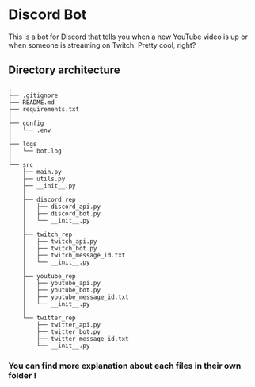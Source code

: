 # Discord Bot

This is a bot for Discord that tells you when a new YouTube video is up or when someone is streaming on Twitch. Pretty cool, right?

## Directory architecture

```
.
├── .gitignore
├── README.md
├── requirements.txt
│
├── config
│   └── .env
│
├── logs
│   └── bot.log
│
└── src
    ├── main.py
    ├── utils.py
    ├── __init__.py
    │
    ├── discord_rep
    │   ├── discord_api.py
    │   ├── discord_bot.py
    │   └── __init__.py
    │
    ├── twitch_rep
    │   ├── twitch_api.py
    │   ├── twitch_bot.py
    │   ├── twitch_message_id.txt
    │   └── __init__.py
    │
    ├── youtube_rep
    │   ├── youtube_api.py
    │   ├── youtube_bot.py
    │   ├── youtube_message_id.txt
    │   └── __init__.py
    │
    └── twitter_rep
        ├── twitter_api.py
        ├── twitter_bot.py
        ├── twitter_message_id.txt
        └── __init__.py

```

### You can find more explanation about each files in their own folder !
